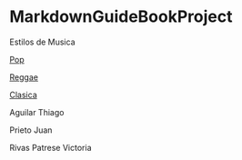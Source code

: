 # MarkdownGuideBookProject
Estilos de Musica 

[Pop](pop.md)

[Reggae](reggae_informacion.md)

[Clasica](Musica_Clasica.md)

Aguilar Thiago

Prieto Juan

Rivas Patrese Victoria
